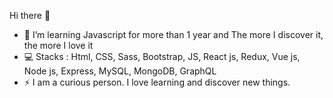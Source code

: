 Hi there 👋

- 🌱 I’m learning Javascript for more than 1 year and The more I discover it, the more I love it
- 💻 Stacks : Html, CSS, Sass, Bootstrap, JS, React js, Redux, Vue js, Node js, Express, MySQL, MongoDB, GraphQL
- ⚡ I am a curious person. I love learning and discover new things. 

